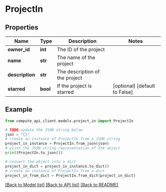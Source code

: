 # ProjectIn


## Properties

Name | Type | Description | Notes
------------ | ------------- | ------------- | -------------
**owner_id** | **int** | The ID of the project | 
**name** | **str** | The name of the project | 
**description** | **str** | The description of the project | 
**starred** | **bool** | If the project is starred | [optional] [default to False]

## Example

```python
from compute_api_client.models.project_in import ProjectIn

# TODO update the JSON string below
json = "{}"
# create an instance of ProjectIn from a JSON string
project_in_instance = ProjectIn.from_json(json)
# print the JSON string representation of the object
print(ProjectIn.to_json())

# convert the object into a dict
project_in_dict = project_in_instance.to_dict()
# create an instance of ProjectIn from a dict
project_in_from_dict = ProjectIn.from_dict(project_in_dict)
```
[[Back to Model list]](../README.md#documentation-for-models) [[Back to API list]](../README.md#documentation-for-api-endpoints) [[Back to README]](../README.md)


